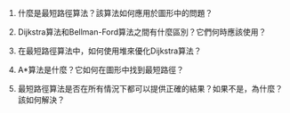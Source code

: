 

1. 什麼是最短路徑算法？該算法如何應用於圖形中的問題？

2. Dijkstra算法和Bellman-Ford算法之間有什麼區別？它們何時應該使用？

3. 在最短路徑算法中，如何使用堆來優化Dijkstra算法？

4. A*算法是什麼？它如何在圖形中找到最短路徑？

5. 最短路徑算法是否在所有情況下都可以提供正確的結果？如果不是，為什麼？該如何解決？